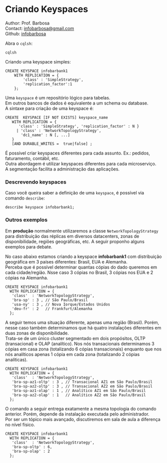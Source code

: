 # Criando Keyspaces
Author: Prof. Barbosa<br>
Contact: infobarbosa@gmail.com<br>
Github: [infobarbosa](https://github.com/infobarbosa)

Abra o `cqlsh`:
```
cqlsh
```

Criando uma keyspace simples:
```
CREATE KEYSPACE infobarbank1
    WITH REPLICATION = {
        'class' : 'SimpleStrategy', 
        'replication_factor':1  
    };
```

Uma `keyspace` é um repositório lógico para tabelas. <br>
Em outros bancos de dados é equivalente a um schema ou database.<br>
A sintaxe para criação de uma keyspace é:
```
CREATE  KEYSPACE [IF NOT EXISTS] keyspace_name 
   WITH REPLICATION = { 
      'class' : 'SimpleStrategy', 'replication_factor' : N } 
     | 'class' : 'NetworkTopologyStrategy', 
       'dc1_name' : N [, ...] 
   }
   [AND DURABLE_WRITES =  true|false] ;
```

É possível criar keyspaces diferentes para cada assunto. Ex.: pedidos, faturamento, contábil, etc.<br>
Outra abordagem é utilizar keyspaces diferentes para cada microserviço.<br>
A segmentação facilita a administração das aplicações.

### Descrevendo keyspaces
Caso você queira saber a definição de uma `keyspace`, é possível via comando `describe`:
```
describe keyspace infobarbank1;
```

### Outros exemplos

Em **produção** normalmente utilizaremos a classe `NetworkTopologyStrategy` para distribuição das réplicas em diversos datacenters, zonas de disponibilidade, regiões geográficas, etc.
A seguir proponho alguns exemplos para debate.<br> 

No caso abaixo estamos criando a keyspace **infobarbank1** com distribuição geográfica em 3 países diferentes: Brasil, EUA e Alemanha.<br>
Perceba que é possível determinar quantas cópias do dado queremos em cada cidade/região. Nsse caso 3 cópias no Brasil, 3 cópias nos EUA e 2 cópias na Alemanha.
```
CREATE KEYSPACE infobarbank1
  WITH REPLICATION = {
   'class'  : 'NetworkTopologyStrategy', 
   'bra-sp' : 3 , // São Paulo/Brasil
   'usa-ny' : 3 , // Nova Iorque/Estados Unidos
   'deu-fr' : 2   // Frankfurt/Alemanha
  };
```  

A seguir temos uma situação diferente, apenas uma região (Brasil). Porém, nesse caso também determinamos que há quatro instalações diferentes em duas zonas de disponibilidade.<br>
Trata-se de um único cluster segmentado em dois propósitos, OLTP (transacional) e OLAP (analítico).
Nos nós transacionais determinamos 3 cópias em casa zona (totalizando 6 cópias transacionais) enquanto que nos nós analíticos apenas 1 cópia em cada zona (totalizando 2 cópias analíticas).
```
CREATE KEYSPACE infobarbank1
  WITH REPLICATION = {
   'class'  : 'NetworkTopologyStrategy', 
   'bra-sp-az1-oltp' : 3 , // Transacional AZ1 em São Paulo/Brasil
   'bra-sp-az2-oltp' : 3 , // Transacional AZ2 em São Paulo/Brasil
   'bra-sp-az1-olap' : 1 , // Analítico AZ1 em São Paulo/Brasil
   'bra-sp-az2-olap' : 1   // Analítico AZ2 em São Paulo/Brasil
  };
```  

O comando a seguir entrega exatamente a mesma topologia do comando anterior. Porém, depende da instalação executada pelo administrador.<br>
Por ser um tópico mais avançado, discutiremos em sala de aula a diferença no nível físico. 
```
CREATE KEYSPACE infobarbank1
  WITH REPLICATION = {
   'class'  : 'NetworkTopologyStrategy', 
   'bra-sp-oltp' : 6, 
   'bra-sp-olap' : 2
  };
``` 
